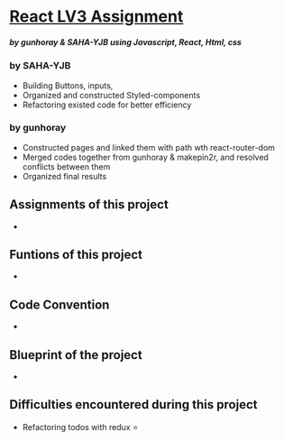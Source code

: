 # [React LV3 Assignment](https://react-week3-lv3.vercel.app/) 
##### by gunhoray & SAHA-YJB using Javascript, React, Html, css

### by SAHA-YJB
  * Building Buttons, inputs, 
  * Organized and constructed Styled-components
  * Refactoring existed code for better efficiency
### by gunhoray
  * Constructed pages and linked them with path wth react-router-dom
  * Merged codes together from gunhoray & makepin2r, and resolved conflicts between them
  * Organized final results 

## Assignments of this project
  * 

  

## Funtions of this project
  * 

## Code Convention 
  * 

## Blueprint of the project
*

## Difficulties encountered during this project
* Refactoring todos with redux ⭐️
